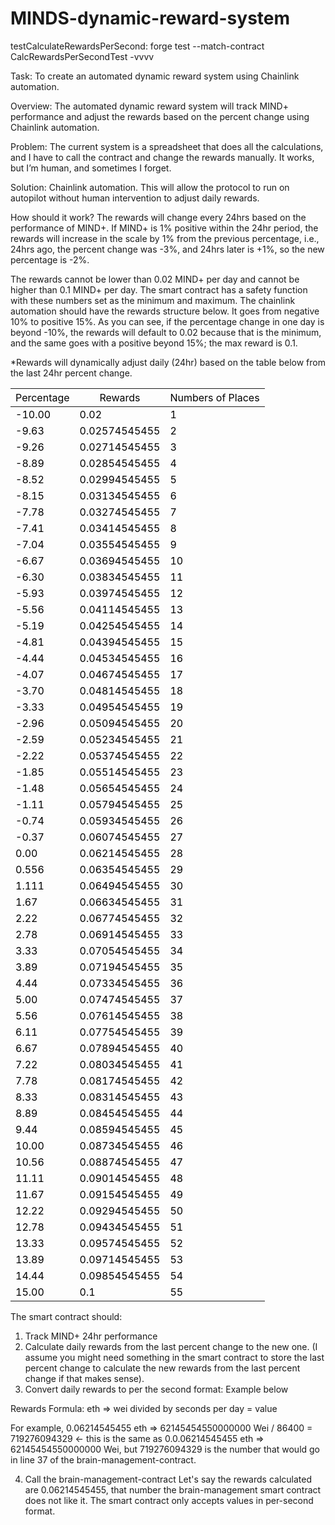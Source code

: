 ﻿# MINDS-dynamic-reward-system

testCalculateRewardsPerSecond:
forge test --match-contract CalcRewardsPerSecondTest -vvvv

Task: To create an automated dynamic reward system using Chainlink automation.

Overview: The automated dynamic reward system will track MIND+ performance and adjust the rewards based on the percent change using Chainlink automation.

Problem: The current system is a spreadsheet that does all the calculations, and I have to call the contract and change the rewards manually. It works, but I’m human, and sometimes I forget.

Solution: Chainlink automation. This will allow the protocol to run on autopilot without human intervention to adjust daily rewards.

How should it work?
The rewards will change every 24hrs based on the performance of MIND+. If MIND+ is 1% positive within the 24hr period, the rewards will increase in the scale by 1% from the previous percentage, i.e., 24hrs ago, the percent change was -3%, and 24hrs later is +1%, so the new percentage is -2%.

The rewards cannot be lower than 0.02 MIND+ per day and cannot be higher than 0.1 MIND+ per day. The smart contract has a safety function with these numbers set as the minimum and maximum. The chainlink automation should have the rewards structure below. It goes from negative 10% to positive 15%. As you can see, if the percentage change in one day is beyond -10%, the rewards will default to 0.02 because that is the minimum, and the same goes with a positive beyond 15%; the max reward is 0.1.

\*Rewards will dynamically adjust daily (24hr) based on the table below from the last 24hr percent change.

<table class="tg">
<thead>
  <tr>
    <th class="tg-183e"><span style="font-weight:400;font-style:normal;text-decoration:none;color:#000;background-color:transparent">Percentage</span></th>
    <th class="tg-lqy6"><span style="font-weight:400;font-style:normal;text-decoration:none;color:#000;background-color:transparent">Rewards </span></th>
    <th class="tg-eelb"><span style="font-weight:400;font-style:normal;text-decoration:none;color:#000;background-color:transparent">Numbers of Places</span></th>
  </tr>
</thead>
<tbody>
  <tr>
    <td class="tg-ianp"><span style="font-weight:400;font-style:normal;text-decoration:none;color:#000;background-color:transparent">-10.00</span></td>
    <td class="tg-lqy6"><span style="font-weight:400;font-style:normal;text-decoration:none;color:#000;background-color:transparent">0.02</span></td>
    <td class="tg-eelb"><span style="font-weight:400;font-style:normal;text-decoration:none;color:#000;background-color:transparent">1</span></td>
  </tr>  <tr>
    <td class="tg-ianp"><span style="font-weight:400;font-style:normal;text-decoration:none;color:#000;background-color:transparent">-9.63</span></td>
    <td class="tg-lqy6"><span style="font-weight:400;font-style:normal;text-decoration:none;color:#000;background-color:transparent">0.02574545455</span></td>
    <td class="tg-eelb"><span style="font-weight:400;font-style:normal;text-decoration:none;color:#000;background-color:transparent">2</span></td>
  </tr>
  <tr>
    <td class="tg-uyjh"><span style="font-weight:400;font-style:normal;text-decoration:none;color:#000;background-color:transparent">-9.26</span></td>
    <td class="tg-lqy6"><span style="font-weight:400;font-style:normal;text-decoration:none;color:#000;background-color:transparent">0.02714545455</span></td>
    <td class="tg-eelb"><span style="font-weight:400;font-style:normal;text-decoration:none;color:#000;background-color:transparent">3</span></td>
  </tr>
  <tr>
    <td class="tg-vzpl"><span style="font-weight:400;font-style:normal;text-decoration:none;color:#000;background-color:transparent">-8.89</span></td>
    <td class="tg-lqy6"><span style="font-weight:400;font-style:normal;text-decoration:none;color:#000;background-color:transparent">0.02854545455</span></td>
    <td class="tg-eelb"><span style="font-weight:400;font-style:normal;text-decoration:none;color:#000;background-color:transparent">4</span></td>
  </tr>
  <tr>
    <td class="tg-ox36"><span style="font-weight:400;font-style:normal;text-decoration:none;color:#000;background-color:transparent">-8.52</span></td>
    <td class="tg-lqy6"><span style="font-weight:400;font-style:normal;text-decoration:none;color:#000;background-color:transparent">0.02994545455</span></td>
    <td class="tg-eelb"><span style="font-weight:400;font-style:normal;text-decoration:none;color:#000;background-color:transparent">5</span></td>
  </tr>
  <tr>
    <td class="tg-j0pp"><span style="font-weight:400;font-style:normal;text-decoration:none;color:#000;background-color:transparent">-8.15</span></td>
    <td class="tg-lqy6"><span style="font-weight:400;font-style:normal;text-decoration:none;color:#000;background-color:transparent">0.03134545455</span></td>
    <td class="tg-eelb"><span style="font-weight:400;font-style:normal;text-decoration:none;color:#000;background-color:transparent">6</span></td>
  </tr>
  <tr>
    <td class="tg-mbqv"><span style="font-weight:400;font-style:normal;text-decoration:none;color:#000;background-color:transparent">-7.78</span></td>
    <td class="tg-lqy6"><span style="font-weight:400;font-style:normal;text-decoration:none;color:#000;background-color:transparent">0.03274545455</span></td>
    <td class="tg-eelb"><span style="font-weight:400;font-style:normal;text-decoration:none;color:#000;background-color:transparent">7</span></td>
  </tr>
  <tr>
    <td class="tg-moe0"><span style="font-weight:400;font-style:normal;text-decoration:none;color:#000;background-color:transparent">-7.41</span></td>
    <td class="tg-lqy6"><span style="font-weight:400;font-style:normal;text-decoration:none;color:#000;background-color:transparent">0.03414545455</span></td>
    <td class="tg-eelb"><span style="font-weight:400;font-style:normal;text-decoration:none;color:#000;background-color:transparent">8</span></td>
  </tr>
  <tr>
    <td class="tg-atvf"><span style="font-weight:400;font-style:normal;text-decoration:none;color:#000;background-color:transparent">-7.04</span></td>
    <td class="tg-lqy6"><span style="font-weight:400;font-style:normal;text-decoration:none;color:#000;background-color:transparent">0.03554545455</span></td>
    <td class="tg-eelb"><span style="font-weight:400;font-style:normal;text-decoration:none;color:#000;background-color:transparent">9</span></td>
  </tr>
  <tr>
    <td class="tg-meav"><span style="font-weight:400;font-style:normal;text-decoration:none;color:#000;background-color:transparent">-6.67</span></td>
    <td class="tg-lqy6"><span style="font-weight:400;font-style:normal;text-decoration:none;color:#000;background-color:transparent">0.03694545455</span></td>
    <td class="tg-eelb"><span style="font-weight:400;font-style:normal;text-decoration:none;color:#000;background-color:transparent">10</span></td>
  </tr>
  <tr>
    <td class="tg-8wzr"><span style="font-weight:400;font-style:normal;text-decoration:none;color:#000;background-color:transparent">-6.30</span></td>
    <td class="tg-lqy6"><span style="font-weight:400;font-style:normal;text-decoration:none;color:#000;background-color:transparent">0.03834545455</span></td>
    <td class="tg-eelb"><span style="font-weight:400;font-style:normal;text-decoration:none;color:#000;background-color:transparent">11</span></td>
  </tr>
  <tr>
    <td class="tg-ckpw"><span style="font-weight:400;font-style:normal;text-decoration:none;color:#000;background-color:transparent">-5.93</span></td>
    <td class="tg-lqy6"><span style="font-weight:400;font-style:normal;text-decoration:none;color:#000;background-color:transparent">0.03974545455</span></td>
    <td class="tg-eelb"><span style="font-weight:400;font-style:normal;text-decoration:none;color:#000;background-color:transparent">12</span></td>
  </tr>
  <tr>
    <td class="tg-cp4f"><span style="font-weight:400;font-style:normal;text-decoration:none;color:#000;background-color:transparent">-5.56</span></td>
    <td class="tg-lqy6"><span style="font-weight:400;font-style:normal;text-decoration:none;color:#000;background-color:transparent">0.04114545455</span></td>
    <td class="tg-eelb"><span style="font-weight:400;font-style:normal;text-decoration:none;color:#000;background-color:transparent">13</span></td>
  </tr>
  <tr>
    <td class="tg-im67"><span style="font-weight:400;font-style:normal;text-decoration:none;color:#000;background-color:transparent">-5.19</span></td>
    <td class="tg-lqy6"><span style="font-weight:400;font-style:normal;text-decoration:none;color:#000;background-color:transparent">0.04254545455</span></td>
    <td class="tg-eelb"><span style="font-weight:400;font-style:normal;text-decoration:none;color:#000;background-color:transparent">14</span></td>
  </tr>
  <tr>
    <td class="tg-sqq9"><span style="font-weight:400;font-style:normal;text-decoration:none;color:#000;background-color:transparent">-4.81</span></td>
    <td class="tg-lqy6"><span style="font-weight:400;font-style:normal;text-decoration:none;color:#000;background-color:transparent">0.04394545455</span></td>
    <td class="tg-eelb"><span style="font-weight:400;font-style:normal;text-decoration:none;color:#000;background-color:transparent">15</span></td>
  </tr>
  <tr>
    <td class="tg-jjak"><span style="font-weight:400;font-style:normal;text-decoration:none;color:#000;background-color:transparent">-4.44</span></td>
    <td class="tg-lqy6"><span style="font-weight:400;font-style:normal;text-decoration:none;color:#000;background-color:transparent">0.04534545455</span></td>
    <td class="tg-eelb"><span style="font-weight:400;font-style:normal;text-decoration:none;color:#000;background-color:transparent">16</span></td>
  </tr>
  <tr>
    <td class="tg-zlvt"><span style="font-weight:400;font-style:normal;text-decoration:none;color:#000;background-color:transparent">-4.07</span></td>
    <td class="tg-lqy6"><span style="font-weight:400;font-style:normal;text-decoration:none;color:#000;background-color:transparent">0.04674545455</span></td>
    <td class="tg-eelb"><span style="font-weight:400;font-style:normal;text-decoration:none;color:#000;background-color:transparent">17</span></td>
  </tr>
  <tr>
    <td class="tg-dhu9"><span style="font-weight:400;font-style:normal;text-decoration:none;color:#000;background-color:transparent">-3.70</span></td>
    <td class="tg-lqy6"><span style="font-weight:400;font-style:normal;text-decoration:none;color:#000;background-color:transparent">0.04814545455</span></td>
    <td class="tg-eelb"><span style="font-weight:400;font-style:normal;text-decoration:none;color:#000;background-color:transparent">18</span></td>
  </tr>
  <tr>
    <td class="tg-4aek"><span style="font-weight:400;font-style:normal;text-decoration:none;color:#000;background-color:transparent">-3.33</span></td>
    <td class="tg-lqy6"><span style="font-weight:400;font-style:normal;text-decoration:none;color:#000;background-color:transparent">0.04954545455</span></td>
    <td class="tg-eelb"><span style="font-weight:400;font-style:normal;text-decoration:none;color:#000;background-color:transparent">19</span></td>
  </tr>
  <tr>
    <td class="tg-eurt"><span style="font-weight:400;font-style:normal;text-decoration:none;color:#000;background-color:transparent">-2.96</span></td>
    <td class="tg-lqy6"><span style="font-weight:400;font-style:normal;text-decoration:none;color:#000;background-color:transparent">0.05094545455</span></td>
    <td class="tg-eelb"><span style="font-weight:400;font-style:normal;text-decoration:none;color:#000;background-color:transparent">20</span></td>
  </tr>
  <tr>
    <td class="tg-hto0"><span style="font-weight:400;font-style:normal;text-decoration:none;color:#000;background-color:transparent">-2.59</span></td>
    <td class="tg-lqy6"><span style="font-weight:400;font-style:normal;text-decoration:none;color:#000;background-color:transparent">0.05234545455</span></td>
    <td class="tg-eelb"><span style="font-weight:400;font-style:normal;text-decoration:none;color:#000;background-color:transparent">21</span></td>
  </tr>
  <tr>
    <td class="tg-qx0i"><span style="font-weight:400;font-style:normal;text-decoration:none;color:#000;background-color:transparent">-2.22</span></td>
    <td class="tg-lqy6"><span style="font-weight:400;font-style:normal;text-decoration:none;color:#000;background-color:transparent">0.05374545455</span></td>
    <td class="tg-eelb"><span style="font-weight:400;font-style:normal;text-decoration:none;color:#000;background-color:transparent">22</span></td>
  </tr>
  <tr>
    <td class="tg-qg8z"><span style="font-weight:400;font-style:normal;text-decoration:none;color:#000;background-color:transparent">-1.85</span></td>
    <td class="tg-lqy6"><span style="font-weight:400;font-style:normal;text-decoration:none;color:#000;background-color:transparent">0.05514545455</span></td>
    <td class="tg-eelb"><span style="font-weight:400;font-style:normal;text-decoration:none;color:#000;background-color:transparent">23</span></td>
  </tr>
  <tr>
    <td class="tg-amty"><span style="font-weight:400;font-style:normal;text-decoration:none;color:#000;background-color:transparent">-1.48</span></td>
    <td class="tg-lqy6"><span style="font-weight:400;font-style:normal;text-decoration:none;color:#000;background-color:transparent">0.05654545455</span></td>
    <td class="tg-eelb"><span style="font-weight:400;font-style:normal;text-decoration:none;color:#000;background-color:transparent">24</span></td>
  </tr>
  <tr>
    <td class="tg-t0dl"><span style="font-weight:400;font-style:normal;text-decoration:none;color:#000;background-color:transparent">-1.11</span></td>
    <td class="tg-lqy6"><span style="font-weight:400;font-style:normal;text-decoration:none;color:#000;background-color:transparent">0.05794545455</span></td>
    <td class="tg-eelb"><span style="font-weight:400;font-style:normal;text-decoration:none;color:#000;background-color:transparent">25</span></td>
  </tr>
  <tr>
    <td class="tg-ia7w"><span style="font-weight:400;font-style:normal;text-decoration:none;color:#000;background-color:transparent">-0.74</span></td>
    <td class="tg-lqy6"><span style="font-weight:400;font-style:normal;text-decoration:none;color:#000;background-color:transparent">0.05934545455</span></td>
    <td class="tg-eelb"><span style="font-weight:400;font-style:normal;text-decoration:none;color:#000;background-color:transparent">26</span></td>
  </tr>
  <tr>
    <td class="tg-d12q"><span style="font-weight:400;font-style:normal;text-decoration:none;color:#000;background-color:transparent">-0.37</span></td>
    <td class="tg-lqy6"><span style="font-weight:400;font-style:normal;text-decoration:none;color:#000;background-color:transparent">0.06074545455</span></td>
    <td class="tg-eelb"><span style="font-weight:400;font-style:normal;text-decoration:none;color:#000;background-color:transparent">27</span></td>
  </tr>
  <tr>
    <td class="tg-eelb"><span style="font-weight:400;font-style:normal;text-decoration:none;color:#000;background-color:transparent">0.00</span></td>
    <td class="tg-lqy6"><span style="font-weight:400;font-style:normal;text-decoration:none;color:#000;background-color:transparent">0.06214545455</span></td>
    <td class="tg-eelb"><span style="font-weight:400;font-style:normal;text-decoration:none;color:#000;background-color:transparent">28</span></td>
  </tr>
  <tr>
    <td class="tg-dugi"><span style="font-weight:400;font-style:normal;text-decoration:none;color:#000;background-color:transparent">0.556</span></td>
    <td class="tg-lqy6"><span style="font-weight:400;font-style:normal;text-decoration:none;color:#000;background-color:transparent">0.06354545455</span></td>
    <td class="tg-eelb"><span style="font-weight:400;font-style:normal;text-decoration:none;color:#000;background-color:transparent">29</span></td>
  </tr>
  <tr>
    <td class="tg-bfay"><span style="font-weight:400;font-style:normal;text-decoration:none;color:#000;background-color:transparent">1.111</span></td>
    <td class="tg-lqy6"><span style="font-weight:400;font-style:normal;text-decoration:none;color:#000;background-color:transparent">0.06494545455</span></td>
    <td class="tg-eelb"><span style="font-weight:400;font-style:normal;text-decoration:none;color:#000;background-color:transparent">30</span></td>
  </tr>
  <tr>
    <td class="tg-xa3i"><span style="font-weight:400;font-style:normal;text-decoration:none;color:#000;background-color:transparent">1.67</span></td>
    <td class="tg-lqy6"><span style="font-weight:400;font-style:normal;text-decoration:none;color:#000;background-color:transparent">0.06634545455</span></td>
    <td class="tg-eelb"><span style="font-weight:400;font-style:normal;text-decoration:none;color:#000;background-color:transparent">31</span></td>
  </tr>
  <tr>
    <td class="tg-p4zm"><span style="font-weight:400;font-style:normal;text-decoration:none;color:#000;background-color:transparent">2.22</span></td>
    <td class="tg-lqy6"><span style="font-weight:400;font-style:normal;text-decoration:none;color:#000;background-color:transparent">0.06774545455</span></td>
    <td class="tg-eelb"><span style="font-weight:400;font-style:normal;text-decoration:none;color:#000;background-color:transparent">32</span></td>
  </tr>
  <tr>
    <td class="tg-7tfv"><span style="font-weight:400;font-style:normal;text-decoration:none;color:#000;background-color:transparent">2.78</span></td>
    <td class="tg-lqy6"><span style="font-weight:400;font-style:normal;text-decoration:none;color:#000;background-color:transparent">0.06914545455</span></td>
    <td class="tg-eelb"><span style="font-weight:400;font-style:normal;text-decoration:none;color:#000;background-color:transparent">33</span></td>
  </tr>
  <tr>
    <td class="tg-zvyw"><span style="font-weight:400;font-style:normal;text-decoration:none;color:#000;background-color:transparent">3.33</span></td>
    <td class="tg-lqy6"><span style="font-weight:400;font-style:normal;text-decoration:none;color:#000;background-color:transparent">0.07054545455</span></td>
    <td class="tg-eelb"><span style="font-weight:400;font-style:normal;text-decoration:none;color:#000;background-color:transparent">34</span></td>
  </tr>
  <tr>
    <td class="tg-8a0t"><span style="font-weight:400;font-style:normal;text-decoration:none;color:#000;background-color:transparent">3.89</span></td>
    <td class="tg-lqy6"><span style="font-weight:400;font-style:normal;text-decoration:none;color:#000;background-color:transparent">0.07194545455</span></td>
    <td class="tg-eelb"><span style="font-weight:400;font-style:normal;text-decoration:none;color:#000;background-color:transparent">35</span></td>
  </tr>
  <tr>
    <td class="tg-o2jk"><span style="font-weight:400;font-style:normal;text-decoration:none;color:#000;background-color:transparent">4.44</span></td>
    <td class="tg-lqy6"><span style="font-weight:400;font-style:normal;text-decoration:none;color:#000;background-color:transparent">0.07334545455</span></td>
    <td class="tg-eelb"><span style="font-weight:400;font-style:normal;text-decoration:none;color:#000;background-color:transparent">36</span></td>
  </tr>
  <tr>
    <td class="tg-9pxb"><span style="font-weight:400;font-style:normal;text-decoration:none;color:#000;background-color:transparent">5.00</span></td>
    <td class="tg-lqy6"><span style="font-weight:400;font-style:normal;text-decoration:none;color:#000;background-color:transparent">0.07474545455</span></td>
    <td class="tg-eelb"><span style="font-weight:400;font-style:normal;text-decoration:none;color:#000;background-color:transparent">37</span></td>
  </tr>
  <tr>
    <td class="tg-n20g"><span style="font-weight:400;font-style:normal;text-decoration:none;color:#000;background-color:transparent">5.56</span></td>
    <td class="tg-lqy6"><span style="font-weight:400;font-style:normal;text-decoration:none;color:#000;background-color:transparent">0.07614545455</span></td>
    <td class="tg-eelb"><span style="font-weight:400;font-style:normal;text-decoration:none;color:#000;background-color:transparent">38</span></td>
  </tr>
  <tr>
    <td class="tg-r8o4"><span style="font-weight:400;font-style:normal;text-decoration:none;color:#000;background-color:transparent">6.11</span></td>
    <td class="tg-lqy6"><span style="font-weight:400;font-style:normal;text-decoration:none;color:#000;background-color:transparent">0.07754545455</span></td>
    <td class="tg-eelb"><span style="font-weight:400;font-style:normal;text-decoration:none;color:#000;background-color:transparent">39</span></td>
  </tr>
  <tr>
    <td class="tg-olkv"><span style="font-weight:400;font-style:normal;text-decoration:none;color:#000;background-color:transparent">6.67</span></td>
    <td class="tg-lqy6"><span style="font-weight:400;font-style:normal;text-decoration:none;color:#000;background-color:transparent">0.07894545455</span></td>
    <td class="tg-eelb"><span style="font-weight:400;font-style:normal;text-decoration:none;color:#000;background-color:transparent">40</span></td>
  </tr>
  <tr>
    <td class="tg-jk84"><span style="font-weight:400;font-style:normal;text-decoration:none;color:#000;background-color:transparent">7.22</span></td>
    <td class="tg-lqy6"><span style="font-weight:400;font-style:normal;text-decoration:none;color:#000;background-color:transparent">0.08034545455</span></td>
    <td class="tg-eelb"><span style="font-weight:400;font-style:normal;text-decoration:none;color:#000;background-color:transparent">41</span></td>
  </tr>
  <tr>
    <td class="tg-si87"><span style="font-weight:400;font-style:normal;text-decoration:none;color:#000;background-color:transparent">7.78</span></td>
    <td class="tg-lqy6"><span style="font-weight:400;font-style:normal;text-decoration:none;color:#000;background-color:transparent">0.08174545455</span></td>
    <td class="tg-eelb"><span style="font-weight:400;font-style:normal;text-decoration:none;color:#000;background-color:transparent">42</span></td>
  </tr>
  <tr>
    <td class="tg-0oem"><span style="font-weight:400;font-style:normal;text-decoration:none;color:#000;background-color:transparent">8.33</span></td>
    <td class="tg-lqy6"><span style="font-weight:400;font-style:normal;text-decoration:none;color:#000;background-color:transparent">0.08314545455</span></td>
    <td class="tg-eelb"><span style="font-weight:400;font-style:normal;text-decoration:none;color:#000;background-color:transparent">43</span></td>
  </tr>
  <tr>
    <td class="tg-u9j7"><span style="font-weight:400;font-style:normal;text-decoration:none;color:#000;background-color:transparent">8.89</span></td>
    <td class="tg-lqy6"><span style="font-weight:400;font-style:normal;text-decoration:none;color:#000;background-color:transparent">0.08454545455</span></td>
    <td class="tg-eelb"><span style="font-weight:400;font-style:normal;text-decoration:none;color:#000;background-color:transparent">44</span></td>
  </tr>
  <tr>
    <td class="tg-rctf"><span style="font-weight:400;font-style:normal;text-decoration:none;color:#000;background-color:transparent">9.44</span></td>
    <td class="tg-lqy6"><span style="font-weight:400;font-style:normal;text-decoration:none;color:#000;background-color:transparent">0.08594545455</span></td>
    <td class="tg-eelb"><span style="font-weight:400;font-style:normal;text-decoration:none;color:#000;background-color:transparent">45</span></td>
  </tr>
  <tr>
    <td class="tg-v2zu"><span style="font-weight:400;font-style:normal;text-decoration:none;color:#000;background-color:transparent">10.00</span></td>
    <td class="tg-lqy6"><span style="font-weight:400;font-style:normal;text-decoration:none;color:#000;background-color:transparent">0.08734545455</span></td>
    <td class="tg-eelb"><span style="font-weight:400;font-style:normal;text-decoration:none;color:#000;background-color:transparent">46</span></td>
  </tr>
  <tr>
    <td class="tg-4oxd"><span style="font-weight:400;font-style:normal;text-decoration:none;color:#000;background-color:transparent">10.56</span></td>
    <td class="tg-lqy6"><span style="font-weight:400;font-style:normal;text-decoration:none;color:#000;background-color:transparent">0.08874545455</span></td>
    <td class="tg-eelb"><span style="font-weight:400;font-style:normal;text-decoration:none;color:#000;background-color:transparent">47</span></td>
  </tr>
  <tr>
    <td class="tg-bm0b"><span style="font-weight:400;font-style:normal;text-decoration:none;color:#000;background-color:transparent">11.11</span></td>
    <td class="tg-lqy6"><span style="font-weight:400;font-style:normal;text-decoration:none;color:#000;background-color:transparent">0.09014545455</span></td>
    <td class="tg-eelb"><span style="font-weight:400;font-style:normal;text-decoration:none;color:#000;background-color:transparent">48</span></td>
  </tr>
  <tr>
    <td class="tg-e5a9"><span style="font-weight:400;font-style:normal;text-decoration:none;color:#000;background-color:transparent">11.67</span></td>
    <td class="tg-lqy6"><span style="font-weight:400;font-style:normal;text-decoration:none;color:#000;background-color:transparent">0.09154545455</span></td>
    <td class="tg-eelb"><span style="font-weight:400;font-style:normal;text-decoration:none;color:#000;background-color:transparent">49</span></td>
  </tr>
  <tr>
    <td class="tg-aip1"><span style="font-weight:400;font-style:normal;text-decoration:none;color:#000;background-color:transparent">12.22</span></td>
    <td class="tg-lqy6"><span style="font-weight:400;font-style:normal;text-decoration:none;color:#000;background-color:transparent">0.09294545455</span></td>
    <td class="tg-eelb"><span style="font-weight:400;font-style:normal;text-decoration:none;color:#000;background-color:transparent">50</span></td>
  </tr>
  <tr>
    <td class="tg-mwmv"><span style="font-weight:400;font-style:normal;text-decoration:none;color:#000;background-color:transparent">12.78</span></td>
    <td class="tg-lqy6"><span style="font-weight:400;font-style:normal;text-decoration:none;color:#000;background-color:transparent">0.09434545455</span></td>
    <td class="tg-eelb"><span style="font-weight:400;font-style:normal;text-decoration:none;color:#000;background-color:transparent">51</span></td>
  </tr>
  <tr>
    <td class="tg-qk2i"><span style="font-weight:400;font-style:normal;text-decoration:none;color:#000;background-color:transparent">13.33</span></td>
    <td class="tg-lqy6"><span style="font-weight:400;font-style:normal;text-decoration:none;color:#000;background-color:transparent">0.09574545455</span></td>
    <td class="tg-eelb"><span style="font-weight:400;font-style:normal;text-decoration:none;color:#000;background-color:transparent">52</span></td>
  </tr>
  <tr>
    <td class="tg-zj5l"><span style="font-weight:400;font-style:normal;text-decoration:none;color:#000;background-color:transparent">13.89</span></td>
    <td class="tg-lqy6"><span style="font-weight:400;font-style:normal;text-decoration:none;color:#000;background-color:transparent">0.09714545455</span></td>
    <td class="tg-eelb"><span style="font-weight:400;font-style:normal;text-decoration:none;color:#000;background-color:transparent">53</span></td>
  </tr>
  <tr>
    <td class="tg-xefy"><span style="font-weight:400;font-style:normal;text-decoration:none;color:#000;background-color:transparent">14.44</span></td>
    <td class="tg-lqy6"><span style="font-weight:400;font-style:normal;text-decoration:none;color:#000;background-color:transparent">0.09854545455</span></td>
    <td class="tg-eelb"><span style="font-weight:400;font-style:normal;text-decoration:none;color:#000;background-color:transparent">54</span></td>
  </tr>
  <tr>
    <td class="tg-1elw"><span style="font-weight:400;font-style:normal;text-decoration:none;color:#000;background-color:transparent">15.00</span></td>
    <td class="tg-lqy6"><span style="font-weight:400;font-style:normal;text-decoration:none;color:#000;background-color:transparent">0.1</span></td>
    <td class="tg-eelb"><span style="font-weight:400;font-style:normal;text-decoration:none;color:#000;background-color:transparent">55</span></td>
  </tr>
</tbody>
</table>

The smart contract should:

1. Track MIND+ 24hr performance
2. Calculate daily rewards from the last percent change to the new one. (I assume you might need something in the smart contract to store the last percent change to calculate the new rewards from the last percent change if that makes sense).
3. Convert daily rewards to per the second format: Example below

Rewards Formula: eth => wei divided by seconds per day = value

For example, 0.06214545455 eth => 62145454550000000 Wei / 86400 = 719276094329 ← this is the same as 0.0.06214545455 eth => 62145454550000000 Wei, but 719276094329 is the number that would go in line 37 of the brain-management-contract.

4. Call the brain-management-contract
   Let's say the rewards calculated are 0.06214545455, that number the brain-management smart contract does not like it. The smart contract only accepts values in per-second format.
